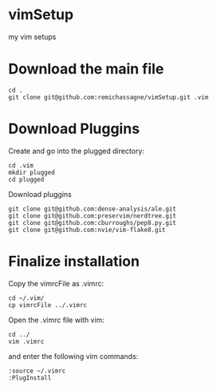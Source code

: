 # vimSetup
my vim setups

# Download the main file
```
cd .
git clone git@github.com:remichassagne/vimSetup.git .vim
```

# Download Pluggins
Create and go into the plugged directory:
```
cd .vim
mkdir plugged
cd plugged
```
Download pluggins
```
git clone git@github.com:dense-analysis/ale.git
git clone git@github.com:preservim/nerdtree.git
git clone git@github.com:cburroughs/pep8.py.git
git clone git@github.com:nvie/vim-flake8.git
```

# Finalize installation
Copy the vimrcFile as .vimrc:
```
cd ~/.vim/
cp vimrcFile ../.vimrc
```
Open the .vimrc file with vim:
```
cd ../
vim .vimrc
```
and enter the following vim commands:
```
:source ~/.vimrc
:PlugInstall
```
